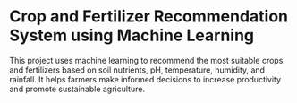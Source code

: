 # Crop and Fertilizer Recommendation System using Machine Learning

This project uses machine learning to recommend the most suitable crops and fertilizers based on soil nutrients, pH, temperature, humidity, and rainfall. It helps farmers make informed decisions to increase productivity and promote sustainable agriculture.
